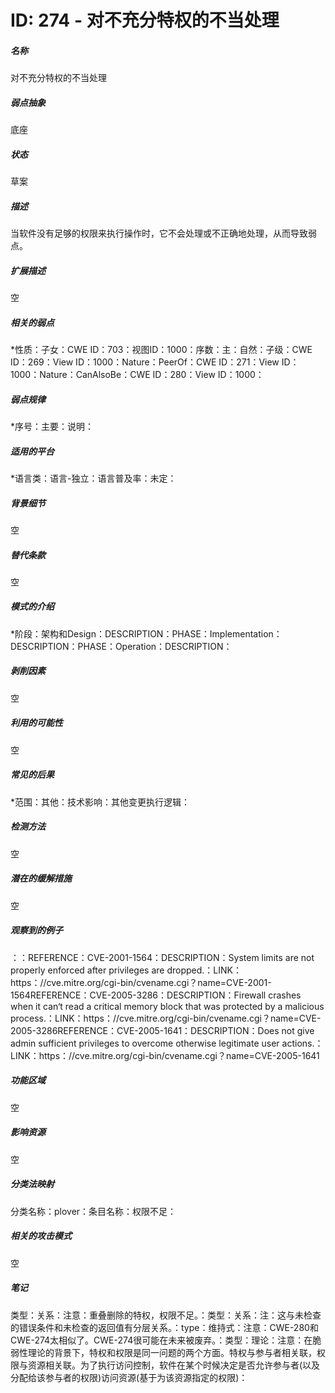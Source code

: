 # ID: 274 - 对不充分特权的不当处理
<h5>名称</h5>对不充分特权的不当处理
<h5>弱点抽象</h5>底座
<h5>状态</h5>草案
<h5>描述</h5>当软件没有足够的权限来执行操作时，它不会处理或不正确地处理，从而导致弱点。
<h5>扩展描述</h5>空
<h5>相关的弱点</h5>*性质：子女：CWE ID：703：视图ID：1000：序数：主：自然：子级：CWE ID：269：View ID：1000：Nature：PeerOf：CWE ID：271：View ID：1000：Nature：CanAlsoBe：CWE ID：280：View ID：1000：
<h5>弱点规律</h5>*序号：主要：说明：
<h5>适用的平台</h5>*语言类：语言-独立：语言普及率：未定：
<h5>背景细节</h5>空
<h5>替代条款</h5>空
<h5>模式的介绍</h5>*阶段：架构和Design：DESCRIPTION：PHASE：Implementation：DESCRIPTION：PHASE：Operation：DESCRIPTION：
<h5>剥削因素</h5>空
<h5>利用的可能性</h5>空
<h5>常见的后果</h5>*范围：其他：技术影响：其他变更执行逻辑：
<h5>检测方法</h5>空
<h5>潜在的缓解措施</h5>空
<h5>观察到的例子</h5>：：REFERENCE：CVE-2001-1564：DESCRIPTION：System limits are not properly enforced after privileges are dropped.：LINK：https：//cve.mitre.org/cgi-bin/cvename.cgi？name=CVE-2001-1564REFERENCE：CVE-2005-3286：DESCRIPTION：Firewall crashes when it can‘t read a critical memory block that was protected by a malicious process.：LINK：https：//cve.mitre.org/cgi-bin/cvename.cgi？name=CVE-2005-3286REFERENCE：CVE-2005-1641：DESCRIPTION：Does not give admin sufficient privileges to overcome otherwise legitimate user actions.：LINK：https：//cve.mitre.org/cgi-bin/cvename.cgi？name=CVE-2005-1641
<h5>功能区域</h5>空
<h5>影响资源</h5>空
<h5>分类法映射</h5>分类名称：plover：条目名称：权限不足：
<h5>相关的攻击模式</h5>空
<h5>笔记</h5>类型：关系：注意：重叠删除的特权，权限不足。：类型：关系：注：这与未检查的错误条件和未检查的返回值有分层关系。：type：维持式：注意：CWE-280和CWE-274太相似了。CWE-274很可能在未来被废弃。：类型：理论：注意：在脆弱性理论的背景下，特权和权限是同一问题的两个方面。特权与参与者相关联，权限与资源相关联。为了执行访问控制，软件在某个时候决定是否允许参与者(以及分配给该参与者的权限)访问资源(基于为该资源指定的权限)：

